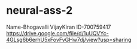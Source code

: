 # neural-ass-2
Name-Bhogavalli VijayKiran
ID-700759417
https://drive.google.com/file/d/1uUQVYc-4GLsg6b6erhU5xFovFvGHw7dj/view?usp=sharing

